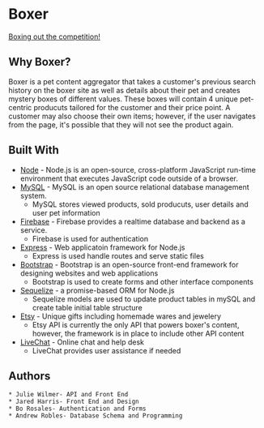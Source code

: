 # Boxer

[Boxing out the competition!](https://ancient-oasis-49225.herokuapp.com/) 

## Why Boxer?

Boxer is a pet content aggregator that takes a customer's previous search history on the boxer site as well as details about
their pet and creates mystery boxes of different values. These boxes will contain 4 unique pet-centric producuts tailored 
for the customer and their price point. A customer may also choose their own items; however, if the user navigates from the page, it's possible that
they will not see the product again. 

## Built With

* [Node](https://nodejs.org/) - Node.js is an open-source, cross-platform JavaScript run-time environment that executes JavaScript code outside of a browser.
* [MySQL](https://www.mysql.com/) - MySQL is an open source relational database management system. 
    * MySQL stores viewed products, sold producuts, user details and user pet information
* [Firebase](https://firebase.google.com/) - Firebase provides a realtime database and backend as a service. 
    * Firebase is used for authentication   
* [Express](https://expressjs.com/) - Web applicatoin framework for Node.js
    * Express is used handle routes and serve static files
* [Bootstrap](https://getbootstrap.com/) - Bootstrap is an open-source front-end framework for designing websites and web applications
    * Bootstrap is used to create forms and other interface components
* [Sequelize](docs.sequelizejs.com/) -  a promise-based ORM for Node.js 
    * Sequelize models are used to update product tables in mySQL and create table initial table structure 
* [Etsy](https://www.etsy.com/developers/documentation/getting_started/api_basics) - Unique gifts including homemade wares and jewelery
    * Etsy API is currently the only API that powers boxer's content, however, the framework is in place to include other API content
* [LiveChat](https://www.livechatinc.com/) - Online chat and help desk
    * LiveChat provides user assistance if needed

## Authors
    * Julie Wilmer- API and Front End
    * Jared Harris- Front End and Design
    * Bo Rosales- Authentication and Forms
    * Andrew Robles- Database Schema and Programming 






